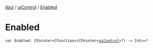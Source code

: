 [libui](../README.md) / [uiControl](README.md) / [Enabled](-enabled.md)

# Enabled

`var Enabled: CPointer<CFunction<(CPointer<`[`uiControl`](README.md)`>?) -> Int>>?`
